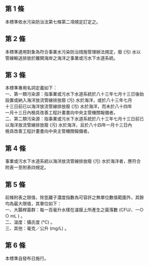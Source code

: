 第 1 條
-------
本標準依水污染防治法第七條第二項規定訂定之。

第 2 條
-------
本標準適用對象為符合事業水污染防治措施管理辦法規定，廢 (污) 水以  
管線輸送排放於離開海岸之海洋之事業或污水下水道系統。

第 3 條
-------
本標準專用名詞定義如下：  
一、第一類污染源：指事業或污水下水道系統於八十三年七月十三日後始  
    設置或納入海洋放流管線排放廢 (污) 水於海洋，或於八十三年七月  
    十三日前已以海洋放流管線排放廢 (污) 水於海洋，而未於八十四年  
    一月十三日內檢具改善工程計畫書向中央主管機關報備者。  
二、第二類污染源：指事業或污水下水道系統於八十三年七月十三日前已  
    以海洋放流管線排放廢 (污) 水於海洋，且於八十四年一月十三日內  
    檢具改善工程計畫書向中央主管機關報備者。

第 4 條
-------
事業或污水下水道系統以海洋放流管線排放廢 (污) 水於海洋者，應符合  
附表一至附表四規定。

第 5 條
-------
前條附表之限值，除氫離子濃度指數為可容許之無單位數值範圍外，其餘  
均為最大限值，其單位如下：  
一、大腸桿菌群：每一百毫升水樣在濾膜上所產生之菌落數 (CFU/、一○  
    ○ mL ) 。  
二、溫度：攝氏度 (℃) 。  
三、其他：毫克／公升 (mg/L) 。

第 6 條
-------
本標準自發布日施行。

